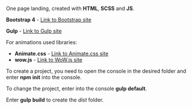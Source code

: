 One page landing, сreated with **HTML**, **SCSS** and **JS**.

**Bootstrap 4** - [Link to Bootstrap site](https://getbootstrap.com/)

**Gulp** - [Link to Gulp site](https://gulpjs.com/)

For animations used libraries:
 * **Animate.css** - [Link to Animate.css site](https://animate.style/)
 * **wow.js** - [Link to WoW.js site](https://wowjs.uk/)
 
To create a project, you need to open the console in the desired folder and enter **npm init** into the console.

To change the project, enter into the console **gulp default**.

Enter **gulp build** to create the *dist* folder.

